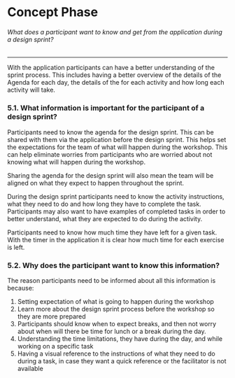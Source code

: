 # Concept Phase
###### What does a participant want to know and get from the application during a design sprint?
---

With the application participants can have a better understanding of the sprint process. This includes having a better overview of the details of the Agenda for each day, the details of the for each activity and how long each activity will take.

### 5.1. What information is important for the participant of a design sprint?
Participants need to know the agenda for the design sprint. This can be shared with them via the application before the design sprint. This helps set the expectations for the team of what will happen during the workshop. This can help eliminate worries from participants who are worried about not knowing what will happen during the workshop.

Sharing the agenda for the design sprint will also mean the team will be aligned on what they expect to happen throughout the sprint.

During the design sprint participants need to know the activity instructions, what they need to do and how long they have to complete the task. Participants may also want to have examples of completed tasks in order to better understand, what they are expected to do during the activity.

Participants need to know how much time they have left for a given task. With the timer in the application it is clear how much time for each exercise is left.

### 5.2. Why does the participant want to know this information?
The reason participants need to be informed about all this information is because:
1. Setting expectation of what is going to happen during the workshop
2. Learn more about the design sprint process before the workshop so they are more prepared
3. Participants should know when to expect breaks, and then not worry about when will there be time for lunch or a break during the day.
4. Understanding the time limitations, they have during the day, and while working on a specific task
5. Having a visual reference to the instructions of what they need to do during a task, in case they want a quick reference or the facilitator is not available
